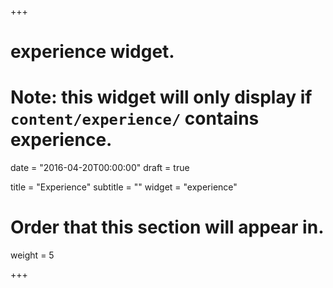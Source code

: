 +++
# experience widget.
# Note: this widget will only display if `content/experience/` contains experience.

date = "2016-04-20T00:00:00"
draft = true

title = "Experience"
subtitle = ""
widget = "experience"

# Order that this section will appear in.
weight = 5

+++

